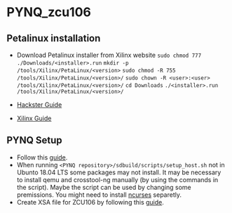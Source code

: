 # PYNQ_zcu106

## Petalinux installation

* Download Petalinux installer from Xilinx website
`sudo chmod 777 ./Downloads/<installer>.run`
`mkdir -p /tools/Xilinx/PetaLinux/<version>`
`sudo chmod -R 755 /tools/Xilinx/PetaLinux/<version>/`
`sudo chown -R <user>:<user> /tools/Xilinx/PetaLinux/<version>/`
`cd Downloads`
`./<installer>.run /tools/Xilinx/PetaLinux/<version>/`

* [Hackster Guide](https://www.hackster.io/whitney-knitter/installing-vivado-vitis-petalinux-2021-2-on-ubuntu-18-04-0d0fdf)
* [Xilinx Guide](https://docs.xilinx.com/r/en-US/ug1144-petalinux-tools-reference-guide/Installing-the-PetaLinux-Tool)

## PYNQ Setup
* Follow this [guide](https://pynq.readthedocs.io/en/latest/pynq_sd_card.html#pynq-sd-card).
* When running `<PYNQ repository>/sdbuild/scripts/setup_host.sh` not in Ubunto 18.04 LTS some packages may not install. It may be necessary to install qemu and crosstool-ng manually (by using the commands in the script). Maybe the script can be used by changing some premissions. You might need to install [ncurses](https://www.cyberciti.biz/faq/linux-install-ncurses-library-headers-on-debian-ubuntu-centos-fedora/) separetly.
* Create XSA file for ZCU106 by following this [guide](https://discuss.pynq.io/t/tutorial-creating-a-hardware-design-for-pynq/145).
